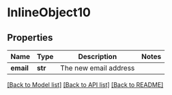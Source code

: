 # InlineObject10

## Properties
Name | Type | Description | Notes
------------ | ------------- | ------------- | -------------
**email** | **str** | The new email address | 

[[Back to Model list]](../README.md#documentation-for-models) [[Back to API list]](../README.md#documentation-for-api-endpoints) [[Back to README]](../README.md)


